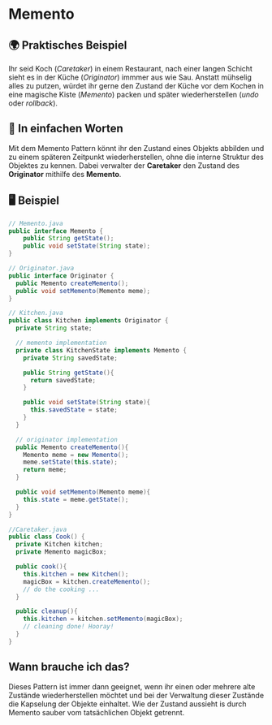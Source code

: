 # Memento

## 🌍 Praktisches Beispiel
Ihr seid Koch (*Caretaker*) in einem Restaurant, nach einer langen Schicht sieht es in der Küche (*Originator*) immmer aus wie Sau.
Anstatt mühselig alles zu putzen, würdet ihr gerne den Zustand der Küche vor dem Kochen in eine
magische Kiste (*Memento*) packen und später wiederherstellen (*undo* oder *rollback*).

## 💬 In einfachen Worten
Mit dem Memento Pattern könnt ihr den Zustand eines Objekts abbilden und zu einem späteren
Zeitpunkt wiederherstellen, ohne die interne Struktur des Objektes zu kennen.
Dabei verwalter der **Caretaker** den Zustand des **Originator** mithilfe des **Memento**.

## 🖥 Beispiel

```java
// Memento.java
public interface Memento {
    public String getState();
    public void setState(String state);
}

// Originator.java
public interface Originator {
  public Memento createMemento();
  public void setMemento(Memento meme);
}
```

```java
// Kitchen.java
public class Kitchen implements Originator {
  private String state;

  // memento implementation
  private class KitchenState implements Memento {
    private String savedState;

    public String getState(){
      return savedState;
    }

    public void setState(String state){
      this.savedState = state;
    }
  }

  // originator implementation
  public Memento createMemento(){
    Memento meme = new Memento();
    meme.setState(this.state);
    return meme;
  }

  public void setMemento(Memento meme){
    this.state = meme.getState();
  }
}
```

```java
//Caretaker.java
public class Cook() {
  private Kitchen kitchen;
  private Memento magicBox;

  public cook(){
    this.kitchen = new Kitchen();
    magicBox = kitchen.createMemento();
    // do the cooking ...
  }

  public cleanup(){
    this.kitchen = kitchen.setMemento(magicBox);
    // cleaning done! Hooray!
  }
}
```

## Wann brauche ich das?
Dieses Pattern ist immer dann geeignet, wenn ihr einen oder mehrere alte Zustände wiederherstellen
möchtet und bei der Verwaltung dieser Zustände die Kapselung der Objekte einhaltet.
Wie der Zustand aussieht is durch Memento sauber vom tatsächlichen Objekt getrennt.
